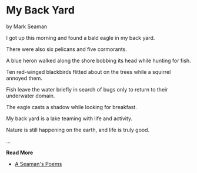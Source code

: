 # My Back Yard

by Mark Seaman

I got up this morning and found a bald eagle in my back yard.

There were also six pelicans and five cormorants.

A blue heron walked along the shore bobbing its head while hunting for fish.

Ten red-winged blackbirds flitted about on the trees while a squirrel annoyed them.

Fish leave the water briefly in search of bugs only to return to their underwater domain.

The eagle casts a shadow while looking for breakfast.

My back yard is a lake teaming with life and activity.

Nature is still happening on the earth, and life is truly good.


...

**Read More**

* [A Seaman's Poems](https://seamansguide.com/book/poem/BackYard.md)

